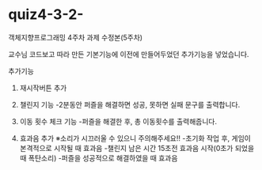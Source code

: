 # quiz4-3-2-

객체지향프로그래밍 4주차 과제 수정본(5주차)


교수님 코드보고 따라 만든 기본기능에 이전에 만들어두었던 추가기능을 넣었습니다.


추가기능
1. 재시작버튼 추가

2. 챌린지 기능
 -2분동안 퍼즐을 해결하면 성공, 못하면 실패 문구를 출력합니다.
 
3. 이동 횟수 체크 기능
 -퍼즐을 해결한 후, 총 이동횟수를 출력해줍니다.
 
4. 효과음 추가
 ※소리가 시끄러울 수 있으니 주의해주세요!!
 -초기화 작업 후, 게임이 본격적으로 시작될 때 효과음
 -챌린지 남은 시간 15초전 효과음 시작(0초가 되었을 때 폭탄소리)
 -퍼즐을 성공적으로 해결하였을 때 효과음
